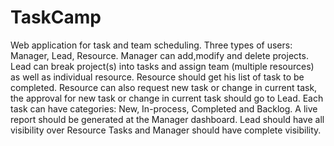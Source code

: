 # TaskCamp

Web application for task and team scheduling. Three types of users: Manager, Lead, Resource. Manager can add,modify and delete projects. Lead can break project(s) into tasks and assign team (multiple resources) as well as individual resource. Resource should get his list of task to be completed. Resource can also request new task or change in current task, the approval for new task or change in current task should go to Lead. Each task can have categories: New, In-process, Completed and Backlog. A live report should be generated at the Manager dashboard. Lead should have all visibility over Resource Tasks and Manager should have complete visibility.
